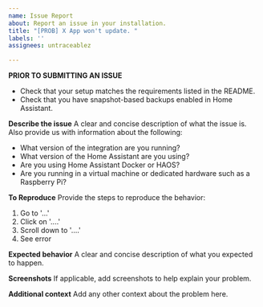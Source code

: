 ```yaml
---
name: Issue Report
about: Report an issue in your installation.
title: "[PROB] X App won't update. "
labels: ''
assignees: untraceablez

---
```


**PRIOR TO SUBMITTING AN ISSUE**
* Check that your setup matches the requirements listed in the README.
* Check that you have snapshot-based backups enabled in Home Assistant. 

**Describe the issue**
A clear and concise description of what the issue is. Also provide us with information about the following:

* What version of the integration are you running?
* What version of the Home Assistant are you using?
* Are you using Home Assistant Docker or HAOS?
* Are you running in a virtual machine or dedicated hardware such as a Raspberry Pi?


**To Reproduce**
Provide the steps to reproduce the behavior:
1. Go to '...'
2. Click on '....'
3. Scroll down to '....'
4. See error

**Expected behavior**
A clear and concise description of what you expected to happen.

**Screenshots**
If applicable, add screenshots to help explain your problem.

**Additional context**
Add any other context about the problem here.
